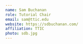 ```yaml
---
name: Sam Buchanan
role: Tutorial Chair
email: sam@ttic.edu
website: https://sdbuchanan.com/
affiliation: TTIC
photo: sdb.jpg
---
```

